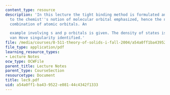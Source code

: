 ```yaml
---
content_type: resource
description: 'In this lecture the tight binding method is formulated and its relation
  to the chemist''s notion of molecular orbital emphasized, hence the name LCAO, linear
  combination of atomic orbitals. An

  example involving s and p orbitals is given. The density of states is defined and
  van Hove singularity identified.'
file: /media/courses/8-511-theory-of-solids-i-fall-2004/a54a0ff1ba439522e08144c4342f1333_lec9.pdf
file_type: application/pdf
learning_resource_types:
- Lecture Notes
ocw_type: OCWFile
parent_title: Lecture Notes
parent_type: CourseSection
resourcetype: Document
title: lec9.pdf
uid: a54a0ff1-ba43-9522-e081-44c4342f1333
---
```


